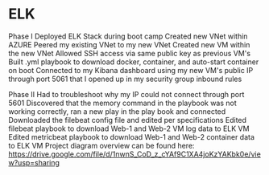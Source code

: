 # ELK
Phase I
Deployed ELK Stack during boot camp 
Created new VNet within AZURE
Peered my existing VNet to my new VNet
Created new VM within the new VNet 
Allowed SSH access via same public key as previous VM's 
Built .yml playbook to download docker, container, and auto-start container on boot 
Connected to my Kibana dashboard using my new VM's public IP through port 5061 that I opened up in my security group inbound rules

Phase II 
Had to troubleshoot why my IP could not connect through port 5601 
Discovered that the memory command in the playbook was not working correctly, ran a new play in the play book and connected 
Downloaded the filebeat config file and edited per specifications 
Edited filebeat playbook to download Web-1 and Web-2 VM log data to ELK VM
Edited metricbeat playbook to download Web-1 and Web-2 container data to ELK VM 
Project diagram overview can be found here: https://drive.google.com/file/d/1nwnS_CoD_z_cYAf9C1XA4joKzYAKbk0e/view?usp=sharing

